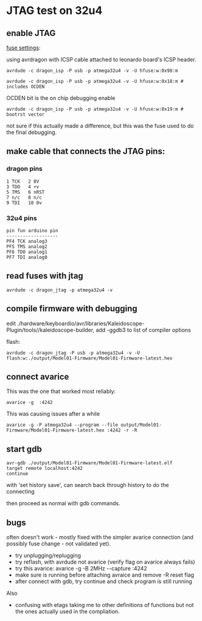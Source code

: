 # JTAG test on 32u4

## enable JTAG 

[fuse settings](http://www.engbedded.com/fusecalc/):

using avrdragon with ICSP cable attached to leonardo board's ICSP header.

    avrdude -c dragon_isp -P usb -p atmega32u4 -v -U hfuse:w:0x98:m

    avrdude -c dragon_isp -P usb -p atmega32u4 -v -U hfuse:w:0x18:m # includes OCDEN

OCDEN bit is the on chip debugging enable

    avrdude -c dragon_isp -P usb -p atmega32u4 -v -U hfuse:w:0x19:m # bootrst vector

not sure if this actually made a difference, but this was the fuse used to do
the final debugging.

## make cable that connects the JTAG pins:

### dragon pins

    1 TCK   2 0V
    3 TDO   4 +v
    5 TMS   6 nRST
    7 n/c   8 n/c
    9 TDI   10 0v

### 32u4 pins

    pin fun arduino pin
    -------------------
    PF4 TCK analog3
    PF5 TMS analog2
    PF6 TDO analog1
    PF7 TDI analog0

## read fuses with jtag

    avrdude -c dragon_jtag -p atmega32u4 -v


## compile firmware with debugging

edit ./hardware/keyboardio/avr/libraries/Kaleidoscope-Plugin/tools//kaleidoscope-builder, add -ggdb3 to list of compiler options

flash:

    avrdude -c dragon_jtag -P usb -p atmega32u4 -v -U flash:w:./output/Model01-Firmware/Model01-Firmware-latest.hex

## connect avarice

This was the one that worked most reliably:

    avarice -g  :4242

This was causing issues after a while

    avarice -g -P atmega32u4 --program --file output/Model01-Firmware/Model01-Firmware-latest.hex :4242 -r -R

## start gdb

    avr-gdb ./output/Model01-Firmware/Model01-Firmware-latest.elf
    target remote localhost:4242
    continue


with 'set history save', can search back through history to do the connecting

then proceed as normal with gdb commands.

## bugs

often doesn't work - mostly fixed with the simpler avarice connection (and
possibly fuse change - not validated yet).

* try unplugging/replugging
* try reflash, with avrdude not avarice (verify flag on avarice always fails)
* try this avarice: avarice -g -B 2MHz  --capture :4242
* make sure is running before attaching avraice and remove -R reset flag
* after connect with gdb, try continue and check program is still running

Also

* confusing with etags taking me to other definitions of functions but not the
 ones actually used in the compliation.

